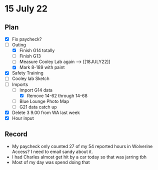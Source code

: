 # 15 July 22
## Plan
- [x] Fix paycheck?
- [ ] Outing
	- [x] Finish G14 totally
	- [ ] Finish G13
	- [ ] Measure Cooley Lab again --> [[18JULY22]]
	- [x] Mark 8-189 with paint
- [x] Safety Training
- [ ] Cooley lab Sketch
- [ ] Imports
	- [ ] Import G14 data
		- [x] Remove 14-62 through 14-68 
	- [ ] Blue Lounge Photo Map
	- [ ] G21 data catch up
- [x] Delete 3 9.00 from WA last week
- [x] Hour input
## Record
- My paycheck only counted 27 of my 54 reported hours in Wolverine Access? I need to email sandy about it. 
- I had Charles almost get hit by a car today so that was jarring tbh
- Most of my day was spend doing that